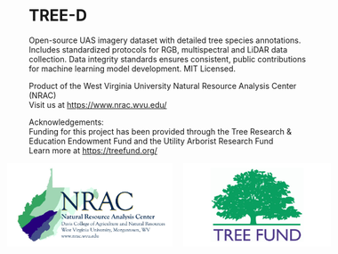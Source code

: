 # TREE-D
Open-source UAS imagery dataset with detailed tree species annotations. Includes standardized protocols for RGB, multispectral and LiDAR data collection. Data integrity standards ensures consistent, public contributions for machine learning model development. MIT Licensed.

Product of the West Virginia University Natural Resource Analysis Center (NRAC)<br>
Visit us at https://www.nrac.wvu.edu/

Acknowledgements:<br>
Funding for this project has been provided through the Tree Research & Education Endowment Fund and the Utility Arborist Research Fund<br>
Learn more at https://treefund.org/


<div style="display: flex; justify-content: center; align-items: center; gap: 20px;">
    <img src="repo_imgs/NRAC_Davis_Logo2025_Smaller.jpg" alt="NRAC Logo" height="150" style="max-width: 300px; object-fit: contain;"/>
    <img src="repo_imgs/TREE-Fund-Logo-No-Tag-3_2-1-784x445.png" alt="TREEFund Logo" height="150" style="max-width: 300px; object-fit: contain;"/>
</div>
